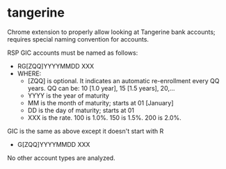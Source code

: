 # tangerine
Chrome extension to properly allow looking at Tangerine bank accounts; requires special naming convention for accounts.

RSP GIC accounts must be named as follows:
- RG[ZQQ]YYYYMMDD XXX
- WHERE:
    - [ZQQ] is optional. It indicates an automatic re-enrollment every QQ years. QQ can be: 10 [1.0 year], 15 [1.5 years], 20,...
    - YYYY is the year of maturity
    - MM is the month of maturity; starts at 01 [January]
    - DD is the day of maturity; starts at 01
    - XXX is the rate. 100 is 1.0%. 150 is 1.5%. 200 is 2.0%.
     
GIC is the same as above except it doesn't start with R
- G[ZQQ]YYYYMMDD XXX

     
No other account types are analyzed.
